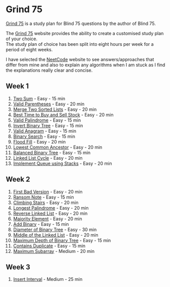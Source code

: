 # Grind 75

[Grind 75][grind75] is a study plan for Blind 75 questions by the author of Blind 75.  

The [Grind 75][grind75] website provides the ability to create a customised study plan of your choice.  
The study plan of choice has been split into eight hours per week for a period of eight weeks.


I have selected the [NeetCode][neetcode] website to see answers/approaches that differ from mine and also to 
explain any algorithms when I am stuck as I find the explanations really clear and concise.

[grind75]: https://www.techinterviewhandbook.org/grind75
[neetcode]: https://neetcode.io

## Week 1

1. [Two Sum][1] - Easy - 15 min
2. [Valid Parentheses][20] - Easy - 20 min
3. [Merge Two Sorted Lists][21] - Easy - 20 min
4. [Best Time to Buy and Sell Stock][121] - Easy - 20 min
5. [Valid Palindrome][125] - Easy - 15 min
6. [Invert Binary Tree][226] - Easy - 15 min
7. [Valid Anagram][242] - Easy - 15 min
8. [Binary Search][704] - Easy - 15 min
9. [Flood Fill][733] - Easy - 20 min
10. [Lowest Common Ancestor][235] - Easy - 20 min
11. [Balanced Binary Tree][110] - Easy - 15 min
12. [Linked List Cycle][141] - Easy - 20 min
13. [Implement Queue using Stacks][232] - Easy - 20 min

[1]: https://leetcode.com/problems/two-sum/
[20]: https://leetcode.com/problems/valid-parentheses/
[21]: https://leetcode.com/problems/merge-two-sorted-lists/
[121]: https://leetcode.com/problems/best-time-to-buy-and-sell-stock/
[125]: https://leetcode.com/problems/valid-palindrome/
[226]: https://leetcode.com/problems/invert-binary-tree/
[242]: https://leetcode.com/problems/valid-anagram/
[704]: https://leetcode.com/problems/binary-search/
[733]: https://leetcode.com/problems/flood-fill/
[235]: https://leetcode.com/problems/lowest-common-ancestor-of-a-binary-search-tree/
[110]: https://leetcode.com/problems/balanced-binary-tree/
[141]: https://leetcode.com/problems/linked-list-cycle/
[232]: https://leetcode.com/problems/implement-queue-using-stacks/


## Week 2

1. [First Bad Version][278] - Easy - 20 min
2. [Ransom Note][383] - Easy - 15 min
3. [Climbing Stairs][70] - Easy - 20 min
4. [Longest Palindrome][409] - Easy - 20 min
5. [Reverse Linked List][206] - Easy - 20 min
6. [Majority Element][169] - Easy - 20 min
7. [Add Binary][67] - Easy - 15 min
8. [Diameter of Binary Tree][543] - Easy - 30 min
9. [Middle of the Linked List][876] - Easy - 20 min
10. [Maximum Depth of Binary Tree][104] - Easy - 15 min
11. [Contains Duplicate][217] - Easy - 15 min
12. [Maximum Subarray][53] - Medium - 20 min

[278]: https://leetcode.com/problems/first-bad-version/
[383]: https://leetcode.com/problems/ransom-note/
[70]: https://leetcode.com/problems/climbing-stairs/
[409]: https://leetcode.com/problems/longest-palindrome/
[206]: https://leetcode.com/problems/reverse-linked-list/
[169]: https://leetcode.com/problems/majority-element/
[67]: https://leetcode.com/problems/add-binary/
[543]: https://leetcode.com/problems/diameter-of-binary-tree/
[876]: https://leetcode.com/problems/middle-of-the-linked-list/
[104]: https://leetcode.com/problems/maximum-depth-of-binary-tree/
[217]: https://leetcode.com/problems/contains-duplicate/
[53]: https://leetcode.com/problems/maximum-subarray/


## Week 3

1. [Insert Interval][57] - Medium - 25 min

[57]: https://leetcode.com/problems/insert-interval/
